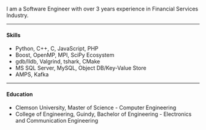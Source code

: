 
I am a Software Engineer with over 3 years experience in Financial Services Industry.

-----

#### Skills
- Python, C++, C, JavaScript, PHP
- Boost, OpenMP, MPI, SciPy Ecosystem
- gdb/lldb, Valgrind, tshark, CMake
- MS SQL Server, MySQL, Object DB/Key-Value Store
- AMPS, Kafka

----

#### Education
- Clemson University, Master of Science - Computer Engineering
- College of Engineering, Guindy, Bachelor of Engineering - Electronics and Communication Engineering